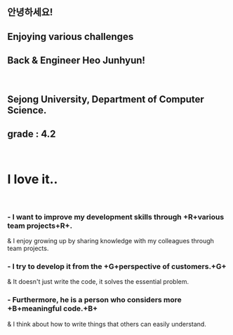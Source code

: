<br />

## 안녕하세요!

## Enjoying various challenges

## **Back & Engineer Heo Junhyun!** 

<br />

## Sejong University, Department of Computer Science.

## grade : 4.2

<br />

# I love it..

<br />

### - I want to improve my development skills through +R+various team projects+R+.

& I enjoy growing up by sharing knowledge with my colleagues through team projects.

### - I try to develop it from the +G+perspective of customers.+G+

&  It doesn't just write the code, it solves the essential problem.

### - Furthermore, he is a person who considers more +B+meaningful code.+B+

&  I think about how to write things that others can easily understand.

<br />
